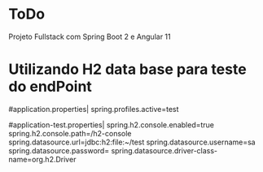 # ToDo
Projeto Fullstack com Spring Boot 2 e Angular 11

# Utilizando H2 data base para teste do endPoint

#application.properties|
spring.profiles.active=test

#application-test.properties|
spring.h2.console.enabled=true
spring.h2.console.path=/h2-console
spring.datasource.url=jdbc:h2:file:~/test
spring.datasource.username=sa
spring.datasource.password=
spring.datasource.driver-class-name=org.h2.Driver

